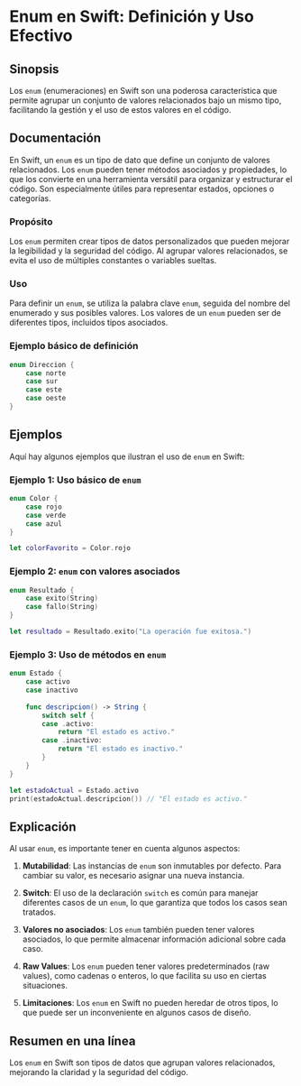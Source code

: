 <!--
Meta Description: # Enum en Swift: Definición y Uso Efectivo ## Sinopsis Los `enum` (enumeraciones) en Swift son una poderosa característica que permite agrupar un conj...
Meta Keywords: enum, case, que, valores, swift
-->

# Enum en Swift: Definición y Uso Efectivo

## Sinopsis
Los `enum` (enumeraciones) en Swift son una poderosa característica que permite agrupar un conjunto de valores relacionados bajo un mismo tipo, facilitando la gestión y el uso de estos valores en el código.

## Documentación
En Swift, un `enum` es un tipo de dato que define un conjunto de valores relacionados. Los `enum` pueden tener métodos asociados y propiedades, lo que los convierte en una herramienta versátil para organizar y estructurar el código. Son especialmente útiles para representar estados, opciones o categorías.

### Propósito
Los `enum` permiten crear tipos de datos personalizados que pueden mejorar la legibilidad y la seguridad del código. Al agrupar valores relacionados, se evita el uso de múltiples constantes o variables sueltas.

### Uso
Para definir un `enum`, se utiliza la palabra clave `enum`, seguida del nombre del enumerado y sus posibles valores. Los valores de un `enum` pueden ser de diferentes tipos, incluidos tipos asociados.

### Ejemplo básico de definición
```swift
enum Direccion {
    case norte
    case sur
    case este
    case oeste
}
```

## Ejemplos
Aquí hay algunos ejemplos que ilustran el uso de `enum` en Swift:

### Ejemplo 1: Uso básico de `enum`
```swift
enum Color {
    case rojo
    case verde
    case azul
}

let colorFavorito = Color.rojo
```

### Ejemplo 2: `enum` con valores asociados
```swift
enum Resultado {
    case exito(String)
    case fallo(String)
}

let resultado = Resultado.exito("La operación fue exitosa.")
```

### Ejemplo 3: Uso de métodos en `enum`
```swift
enum Estado {
    case activo
    case inactivo
    
    func descripcion() -> String {
        switch self {
        case .activo:
            return "El estado es activo."
        case .inactivo:
            return "El estado es inactivo."
        }
    }
}

let estadoActual = Estado.activo
print(estadoActual.descripcion()) // "El estado es activo."
```

## Explicación
Al usar `enum`, es importante tener en cuenta algunos aspectos:

1. **Mutabilidad**: Las instancias de `enum` son inmutables por defecto. Para cambiar su valor, es necesario asignar una nueva instancia.
   
2. **Switch**: El uso de la declaración `switch` es común para manejar diferentes casos de un `enum`, lo que garantiza que todos los casos sean tratados.

3. **Valores no asociados**: Los `enum` también pueden tener valores asociados, lo que permite almacenar información adicional sobre cada caso.

4. **Raw Values**: Los `enum` pueden tener valores predeterminados (raw values), como cadenas o enteros, lo que facilita su uso en ciertas situaciones.

5. **Limitaciones**: Los `enum` en Swift no pueden heredar de otros tipos, lo que puede ser un inconveniente en algunos casos de diseño.

## Resumen en una línea
Los `enum` en Swift son tipos de datos que agrupan valores relacionados, mejorando la claridad y la seguridad del código.